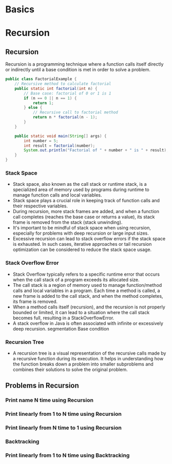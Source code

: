 # **Basics**

# Recursion

## **Recursion**
Recursion is a programming technique where a function calls itself directly or indirectly until a base condition is met in order to solve a problem.
```java
public class FactorialExample {
    // Recursive method to calculate factorial
    public static int factorial(int n) {
        // Base case: factorial of 0 or 1 is 1
        if (n == 0 || n == 1) {
            return 1;
        } else {
            // Recursive call to factorial method
            return n * factorial(n - 1);
        }
    }

    public static void main(String[] args) {
        int number = 5;
        int result = factorial(number);
        System.out.println("Factorial of " + number + " is " + result);
    }
}
```
### Stack Space
- Stack space, also known as the call stack or runtime stack, is a specialized area of memory used by programs during runtime to manage function calls and local variables.
- Stack space plays a crucial role in keeping track of function calls and their respective variables.
- During recursion, more stack frames are added, and when a function call completes (reaches the base case or returns a value), its stack frame is removed from the stack (stack unwinding).
- It's important to be mindful of stack space when using recursion, especially for problems with deep recursion or large input sizes. 
- Excessive recursion can lead to stack overflow errors if the stack space is exhausted. In such cases, iterative approaches or tail recursion optimization can be considered to reduce the stack space usage.

### Stack Overflow Error
- Stack Overflow typically refers to a specific runtime error that occurs when the call stack of a program exceeds its allocated size.
- The call stack is a region of memory used to manage function/method calls and local variables in a program. Each time a method is called, a new frame is added to the call stack, and when the method completes, its frame is removed.
- When a method calls itself (recursion), and the recursion is not properly bounded or limited, it can lead to a situation where the call stack becomes full, resulting in a StackOverflowError.
- A stack overflow in Java is often associated with infinite or excessively deep recursion.
segmentation
Base condition
### Recursion Tree
- A recursion tree is a visual representation of the recursive calls made by a recursive function during its execution. It helps in understanding how the function breaks down a problem into smaller subproblems and combines their solutions to solve the original problem.

## **Problems in Recursion**
### Print name N time using Recursion
### Print linearly from 1 to N time using Recursion
### Print linearly from N time to 1 using Recursion
### Backtracking
### Print linearly from 1 to N time using Backtracking